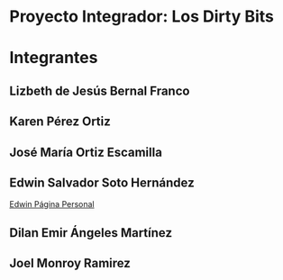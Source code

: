 # Proyecto Integrador: Los Dirty Bits

# Integrantes

## Lizbeth de Jesús Bernal Franco 

## Karen Pérez Ortiz 

## José María Ortiz Escamilla

## Edwin Salvador Soto Hernández
[Edwin Página Personal](https://edwinsotohz.github.io/)
## Dilan Emir Ángeles Martínez

## Joel Monroy Ramirez

